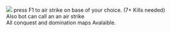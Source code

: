 <img src="https://plplatoon.com/PROGRESSION/airstrike.png">
press F1 to air strike on base of your choice. (7+ Kills needed)</br>
Also bot can call an an air strike</br>
All conquest and domination maps Avalaible.

